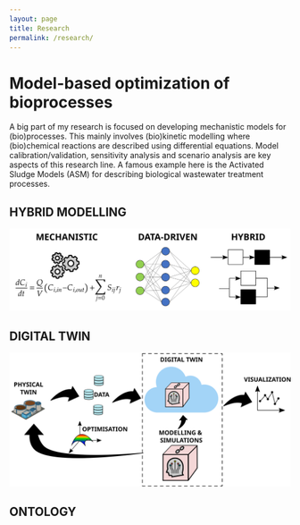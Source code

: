 ```yaml
---
layout: page
title: Research
permalink: /research/
---
```


# Model-based optimization of bioprocesses
A big part of my research is focused on developing mechanistic
models for (bio)processes. This mainly involves (bio)kinetic
modelling where (bio)chemical reactions are described using
differential equations. Model calibration/validation, sensitivity
analysis and scenario analysis are key aspects of this research
line. A famous example here is the Activated Sludge Models
(ASM) for describing biological wastewater treatment
processes.



## __HYBRID MODELLING__

<img src="/assets/img/models.png">


## __DIGITAL TWIN__

<img src="/assets/img/dt.png">


## __ONTOLOGY__
